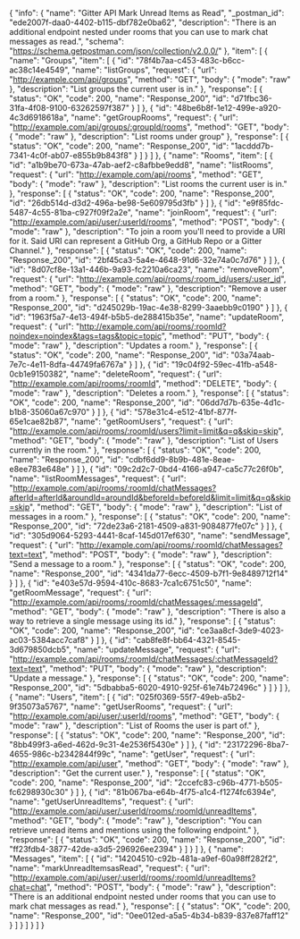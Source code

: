 {
  "info": {
    "name": "Gitter API Mark Unread Items as Read",
    "_postman_id": "ede2007f-daa0-4402-b115-dbf782e0ba62",
    "description": "There is an additional endpoint nested under rooms that you can use to mark chat messages as read.",
    "schema": "https://schema.getpostman.com/json/collection/v2.0.0/"
  },
  "item": [
    {
      "name": "Groups",
      "item": [
        {
          "id": "78f4b7aa-c453-483c-b6cc-ac38c14e4549",
          "name": "listGroups",
          "request": {
            "url": "http://example.com/api/groups",
            "method": "GET",
            "body": {
              "mode": "raw"
            },
            "description": "List groups the current user is in."
          },
          "response": [
            {
              "status": "OK",
              "code": 200,
              "name": "Response_200",
              "id": "d71fbc36-31fa-4f08-9100-63262597f387"
            }
          ]
        },
        {
          "id": "48be6b8f-1e12-499e-a920-4c3d6918618a",
          "name": "getGroupRooms",
          "request": {
            "url": "http://example.com/api/groups/:groupId/rooms",
            "method": "GET",
            "body": {
              "mode": "raw"
            },
            "description": "List rooms under group"
          },
          "response": [
            {
              "status": "OK",
              "code": 200,
              "name": "Response_200",
              "id": "1acddd7b-7341-4c0f-ab07-e855b9b843f8"
            }
          ]
        }
      ]
    },
    {
      "name": "Rooms",
      "item": [
        {
          "id": "a1b9be70-673a-47ab-aef2-c8afbbe9edd8",
          "name": "listRooms",
          "request": {
            "url": "http://example.com/api/rooms",
            "method": "GET",
            "body": {
              "mode": "raw"
            },
            "description": "List rooms the current user is in."
          },
          "response": [
            {
              "status": "OK",
              "code": 200,
              "name": "Response_200",
              "id": "26db514d-d3d2-496a-be98-5e609795d3fb"
            }
          ]
        },
        {
          "id": "e9f85fdc-5487-4c55-81ba-c927f09f2a2e",
          "name": "joinRoom",
          "request": {
            "url": "http://example.com/api/user/:userId/rooms",
            "method": "POST",
            "body": {
              "mode": "raw"
            },
            "description": "To join a room you'll need to provide a URI for it. Said URI can represent a GitHub Org, a GitHub Repo or a Gitter Channel."
          },
          "response": [
            {
              "status": "OK",
              "code": 200,
              "name": "Response_200",
              "id": "2bf45ca3-5a4e-4648-91d6-32e74a0c7d76"
            }
          ]
        },
        {
          "id": "8d07cf8e-13a1-446b-9a93-fc2210a6ca23",
          "name": "removeRoom",
          "request": {
            "url": "http://example.com/api/rooms/:room_id/users/:user_id",
            "method": "GET",
            "body": {
              "mode": "raw"
            },
            "description": "Remove a user from a room."
          },
          "response": [
            {
              "status": "OK",
              "code": 200,
              "name": "Response_200",
              "id": "d245029b-19ac-4e38-8299-3aaebb9c0190"
            }
          ]
        },
        {
          "id": "1963f5a7-4e13-494f-b5b5-de288415b35e",
          "name": "updateRoom",
          "request": {
            "url": "http://example.com/api/rooms/:roomId?noindex=noindex&tags=tags&topic=topic",
            "method": "PUT",
            "body": {
              "mode": "raw"
            },
            "description": "Updates a room."
          },
          "response": [
            {
              "status": "OK",
              "code": 200,
              "name": "Response_200",
              "id": "03a74aab-7e7c-4e11-8dfa-44749fa6767a"
            }
          ]
        },
        {
          "id": "19c04f92-59ec-41fb-a548-0cb1e9150382",
          "name": "deleteRoom",
          "request": {
            "url": "http://example.com/api/rooms/:roomId",
            "method": "DELETE",
            "body": {
              "mode": "raw"
            },
            "description": "Deletes a room."
          },
          "response": [
            {
              "status": "OK",
              "code": 200,
              "name": "Response_200",
              "id": "06dd7d7b-635e-4d1c-b1b8-35060a67c970"
            }
          ]
        },
        {
          "id": "578e31c4-e512-41bf-877f-65e1cae82b87",
          "name": "getRoomUsers",
          "request": {
            "url": "http://example.com/api/rooms/:roomId/users?limit=limit&q=q&skip=skip",
            "method": "GET",
            "body": {
              "mode": "raw"
            },
            "description": "List of Users currently in the room."
          },
          "response": [
            {
              "status": "OK",
              "code": 200,
              "name": "Response_200",
              "id": "cdbf6dd9-8b9b-481e-8eae-e8ee783e648e"
            }
          ]
        },
        {
          "id": "09c2d2c7-0bd4-4166-a947-ca5c77c26f0b",
          "name": "listRoomMessages",
          "request": {
            "url": "http://example.com/api/rooms/:roomId/chatMessages?afterId=afterId&aroundId=aroundId&beforeId=beforeId&limit=limit&q=q&skip=skip",
            "method": "GET",
            "body": {
              "mode": "raw"
            },
            "description": "List of messages in a room."
          },
          "response": [
            {
              "status": "OK",
              "code": 200,
              "name": "Response_200",
              "id": "72de23a6-2181-4509-a831-9084877fe07c"
            }
          ]
        },
        {
          "id": "305d9064-5293-4441-8caf-145d017ef630",
          "name": "sendMessage",
          "request": {
            "url": "http://example.com/api/rooms/:roomId/chatMessages?text=text",
            "method": "POST",
            "body": {
              "mode": "raw"
            },
            "description": "Send a message to a room."
          },
          "response": [
            {
              "status": "OK",
              "code": 200,
              "name": "Response_200",
              "id": "4341da77-6ecc-4509-b7f1-9e8489712f14"
            }
          ]
        },
        {
          "id": "e403e57d-9594-410c-8683-7ca1c6751c50",
          "name": "getRoomMessage",
          "request": {
            "url": "http://example.com/api/rooms/:roomId/chatMessages/:messageId",
            "method": "GET",
            "body": {
              "mode": "raw"
            },
            "description": "There is also a way to retrieve a single message using its id."
          },
          "response": [
            {
              "status": "OK",
              "code": 200,
              "name": "Response_200",
              "id": "ce3aa8cf-3de9-4023-ac03-5384acc7caf8"
            }
          ]
        },
        {
          "id": "cab8fe8f-bb64-4321-8545-3d679850dcb5",
          "name": "updateMessage",
          "request": {
            "url": "http://example.com/api/rooms/:roomId/chatMessages/:chatMessageId?text=text",
            "method": "PUT",
            "body": {
              "mode": "raw"
            },
            "description": "Update a message."
          },
          "response": [
            {
              "status": "OK",
              "code": 200,
              "name": "Response_200",
              "id": "5dbabba5-6020-4910-925f-61e74b72496c"
            }
          ]
        }
      ]
    },
    {
      "name": "Users",
      "item": [
        {
          "id": "025f0369-55f7-49eb-a5b2-9f35073a5767",
          "name": "getUserRooms",
          "request": {
            "url": "http://example.com/api/user/:userId/rooms",
            "method": "GET",
            "body": {
              "mode": "raw"
            },
            "description": "List of Rooms the user is part of."
          },
          "response": [
            {
              "status": "OK",
              "code": 200,
              "name": "Response_200",
              "id": "8bb499f3-a6ed-462d-9c31-4e2536f5430e"
            }
          ]
        },
        {
          "id": "23172296-8ba7-4655-986c-b2342844f99c",
          "name": "getUser",
          "request": {
            "url": "http://example.com/api/user",
            "method": "GET",
            "body": {
              "mode": "raw"
            },
            "description": "Get the current user."
          },
          "response": [
            {
              "status": "OK",
              "code": 200,
              "name": "Response_200",
              "id": "2ccefc83-c96b-4771-b505-fc6298930c30"
            }
          ]
        },
        {
          "id": "81b067ba-e64b-4f75-a1c4-f1274fc6394e",
          "name": "getUserUnreadItems",
          "request": {
            "url": "http://example.com/api/user/:userId/rooms/:roomId/unreadItems",
            "method": "GET",
            "body": {
              "mode": "raw"
            },
            "description": "You can retrieve unread items and mentions using the following endpoint."
          },
          "response": [
            {
              "status": "OK",
              "code": 200,
              "name": "Response_200",
              "id": "ff23fdb4-3877-42de-a3d5-296926ee2394"
            }
          ]
        }
      ]
    },
    {
      "name": "Messages",
      "item": [
        {
          "id": "14204510-c92b-481a-a9ef-60a98ff282f2",
          "name": "markUnreadItemsasRead",
          "request": {
            "url": "http://example.com/api/user/:userId/rooms/:roomId/unreadItems?chat=chat",
            "method": "POST",
            "body": {
              "mode": "raw"
            },
            "description": "There is an additional endpoint nested under rooms that you can use to mark chat messages as read."
          },
          "response": [
            {
              "status": "OK",
              "code": 200,
              "name": "Response_200",
              "id": "0ee012ed-a5a5-4b34-b839-837e87faff12"
            }
          ]
        }
      ]
    }
  ]
}